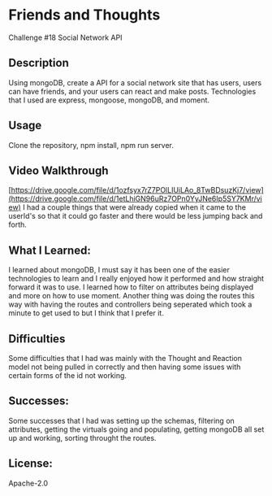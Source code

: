 # Friends and Thoughts
Challenge #18 Social Network API

## Description
Using mongoDB, create a API for a social network site that has users, users can have friends, and your users can react and make posts. 
Technologies that I used are express, mongoose, mongoDB, and moment. 

## Usage
Clone the repository, npm install, npm run server. 

## Video Walkthrough
[https://drive.google.com/file/d/1ozfsyx7rZ7POlLIUiLAo_8TwBDsuzKj7/view](https://drive.google.com/file/d/1etLhiGN96uRz7OPn0YyJNe6Ip5SY7KMr/view)
I had a couple things that were already copied when it came to the userId's so that it could go faster and there would be less jumping back and forth. 

## What I Learned:
I learned about mongoDB, I must say it has been one of the easier technologies to learn and I really enjoyed how it performed and how straight forward it was to use. I learned how to filter on attributes being displayed and more on how to use moment. Another thing was doing the routes this way with having the routes and controllers being seperated which took a minute to get used to but I think that I prefer it. 

## Difficulties
Some difficulties that I had was mainly with the Thought and Reaction model not being pulled in correctly and then having some issues with certain forms of the id not working. 

## Successes:
Some successes that I had was setting up the schemas, filtering on attributes, getting the virtuals going and populating, getting mongoDB all set up and working, sorting throught the routes. 

## License:
Apache-2.0
